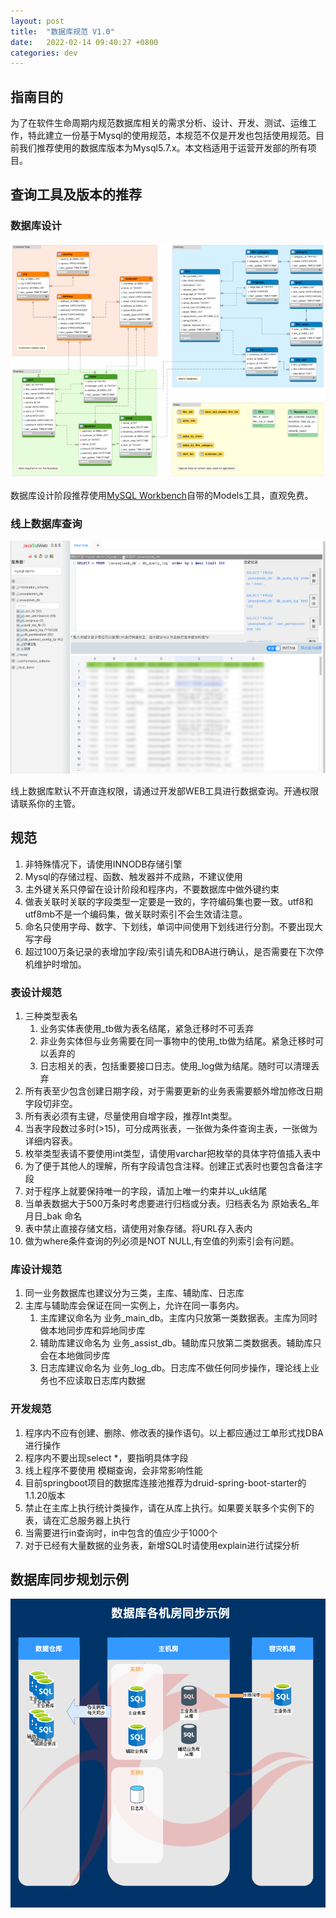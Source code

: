 ```yaml
---
layout: post
title:  "数据库规范 V1.0"
date:   2022-02-14 09:40:27 +0800
categories: dev
---
```


## 指南目的

为了在软件生命周期内规范数据库相关的需求分析、设计、开发、测试、运维工作，特此建立一份基于Mysql的使用规范，本规范不仅是开发也包括使用规范。目前我们推荐使用的数据库版本为Mysql5.7.x。本文档适用于运营开发部的所有项目。

## 查询工具及版本的推荐

### 数据库设计
![workbench](/static/2022-02/mwbfile.png)

数据库设计阶段推荐使用[MySQL Workbench](https://dev.mysql.com/downloads/workbench/)自带的Models工具，直观免费。

### 线上数据库查询
![jsw](/static/2022-02/jsw_demo.png)

线上数据库默认不开直连权限，请通过开发部WEB工具进行数据查询。开通权限请联系你的主管。

## 规范

1. 非特殊情况下，请使用INNODB存储引擎
2. Mysql的存储过程、函数、触发器并不成熟，不建议使用
3. 主外键关系只停留在设计阶段和程序内，不要数据库中做外键约束
4. 做表关联时关联的字段类型一定要是一致的，字符编码集也要一致。utf8和utf8mb不是一个编码集，做关联时索引不会生效请注意。
5. 命名只使用字母、数字、下划线，单词中间使用下划线进行分割。不要出现大写字母
6. 超过100万条记录的表增加字段/索引请先和DBA进行确认，是否需要在下次停机维护时增加。

### 表设计规范

1. 三种类型表名
    1. 业务实体表使用_tb做为表名结尾，紧急迁移时不可丢弃
    2. 非业务实体但与业务需要在同一事物中的使用_tb做为结尾。紧急迁移时可以丢弃的
    3. 日志相关的表，包括重要接口日志。使用_log做为结尾。随时可以清理丢弃
2. 所有表至少包含创建日期字段，对于需要更新的业务表需要额外增加修改日期字段切非空。
3. 所有表必须有主键，尽量使用自增字段，推荐Int类型。
4. 当表字段数过多时(>15)，可分成两张表，一张做为条件查询主表，一张做为详细内容表。
5. 枚举类型表请不要使用int类型，请使用varchar把枚举的具体字符值插入表中
6. 为了便于其他人的理解，所有字段请包含注释。创建正式表时也要包含备注字段
7. 对于程序上就要保持唯一的字段，请加上唯一约束并以_uk结尾
8. 当单表数据大于500万条时考虑要进行归档或分表。归档表名为  原始表名_年月日_bak 命名
9. 表中禁止直接存储文档，请使用对象存储。将URL存入表内
10. 做为where条件查询的列必须是NOT NULL,有空值的列索引会有问题。

### 库设计规范

1. 同一业务数据库也建议分为三类，主库、辅助库、日志库
2. 主库与辅助库会保证在同一实例上，允许在同一事务内。
    1. 主库建议命名为 业务_main_db。主库内只放第一类数据表。主库为同时做本地同步库和异地同步库
    2. 辅助库建议命名为 业务_assist_db。辅助库只放第二类数据表。辅助库只会在本地做同步库
    3. 日志库建议命名为 业务_log_db。日志库不做任何同步操作，理论线上业务也不应读取日志库内数据


### 开发规范

1. 程序内不应有创建、删除、修改表的操作语句。以上都应通过工单形式找DBA进行操作
2. 程序内不要出现select *，要指明具体字段
3. 线上程序不要使用 模糊查询，会非常影响性能
4. 目前springboot项目的数据库连接池推荐为druid-spring-boot-starter的1.1.20版本
5. 禁止在主库上执行统计类操作，请在从库上执行。如果要关联多个实例下的表，请在汇总服务器上执行
6. 当需要进行in查询时，in中包含的值应少于1000个
7. 对于已经有大量数据的业务表，新增SQL时请使用explain进行试探分析


## 数据库同步规划示例

![database](/static/2022-02/db_demo.png)